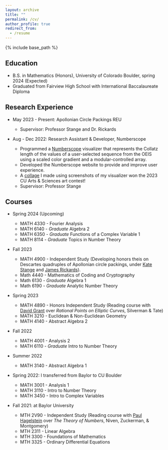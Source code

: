 ```yaml
---
layout: archive
title: ""
permalink: /cv/
author_profile: true
redirect_from:
  - /resume
---
```


{% include base_path %}

## Education
* B.S. in Mathematics (Honors), University of Colorado Boulder, spring 2024 (Expected)
* Graduated from Fairview High School with International Baccalaureate Diploma

## Research Experience
* May 2023 - Present: Apollonian Circle Packings REU
  * Supervisor: Professor Stange and Dr. Rickards

* Aug - Dec 2022: Research Assistant & Developer, Numberscope
  * Programmed a <a href="https://numberscope.colorado.edu">Numberscope</a> visualizer that represents the Collatz length of the values of a user-selected sequence from the OEIS using a scaled color gradient and a modular-controlled array.
  * Developed the Numberscope website to provide and improve user experience.
  * A [collage](/files/CollatzHD.jpg) I made using screenshots of my visualizer won the 2023 CU Arts & Sciences art contest!
  * Supervisor: Professor Stange
  
## Courses
* Spring 2024 (Upcoming)
  * MATH 4330 - Fourier Analysis
  * MATH 6140 - _Graduate_ Algebra 2
  * MATH 6350 - _Graduate_ Functions of a Complex Variable 1
  * MATH 8114 - _Graduate_ Topics in Number Theory

* Fall 2023
  * MATH 4900 - Independent Study (Developing honors theis on Descartes quadruples of Apollonian circle packings, under <a href="https://math.katestange.net">Kate Stange</a> and <a href="https://math.colorado.edu/~jari2770">James Rickards</a>).
  * Math 4440 - Mathematics of Coding and Cryptography
  * Math 6130 - _Graduate_ Algebra 1
  * Math 6190 - _Graduate_ Analytic Number Theory

* Spring 2023
  * MATH 4890 - Honors Independent Study (Reading course with <a href="https://www.colorado.edu/math/david-grant">David Grant</a> over _Rational Points on Elliptic Curves_, Silverman & Tate) 
  * MATH 3210 - Euclidean & Non-Euclidean Geometry
  * MATH 4140 - Abstract Algebra 2 

* Fall 2022
  * MATH 4001 - Analysis 2
  * MATH 6110 - _Graduate_ Intro to Number Theory

* Summer 2022
  * MATH 3140 - Abstract Algebra 1
 
* Spring 2022: I transferred from Baylor to CU Boulder
  * MATH 3001 - Analysis 1
  * MATH 3110 - Intro to Number Theory
  * MATH 3450 - Intro to Complex Variables 

* Fall 2021: at Baylor University
  * MTH 2V90 - Independent Study (Reading course with <a href="https://www.baylor.edu/math/index.php?id=54007">Paul Hagelstein</a> over _The Theory of Numbers_, Niven, Zuckerman, & Montgomery) 
  * MTH 2311 - Linear Algebra
  * MTH 3300 - Foundations of Mathematics 
  * MTH 3325 - Ordinary Differential Equations
